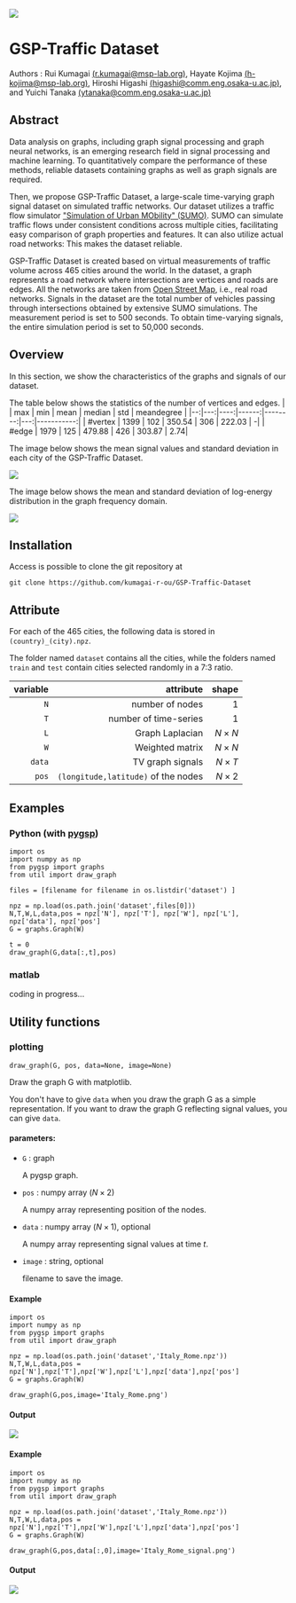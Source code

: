 ![](doc/logo.png)

# GSP-Traffic Dataset

Authors : 
    Rui Kumagai [(r.kumagai@msp-lab.org)](<mailto:r.kumagai@msp-lab.org>), 
    Hayate Kojima [(h-kojima@msp-lab.org)](<mailto:h-kojima@msp-lab.org>), 
    Hiroshi Higashi [(higashi@comm.eng.osaka-u.ac.jp)](<mailto:higashi@comm.eng.osaka-u.ac.jp>), 
    and Yuichi Tanaka [(ytanaka@comm.eng.osaka-u.ac.jp)](<mailto:ytanaka@comm.eng.osaka-u.ac.jp>)

## Abstract

Data analysis on graphs, including graph signal processing and graph neural networks, is an emerging research field in signal processing and machine learning. 
To quantitatively compare the performance of these methods, reliable datasets containing graphs as well as graph signals are required. 

Then, we propose GSP-Traffic Dataset, a large-scale time-varying graph signal dataset on simulated traffic networks. 
Our dataset utilizes a traffic flow simulator ["Simulation of Urban MObility" (SUMO)](https://eclipse.dev/sumo/).
SUMO can simulate traffic flows under consistent conditions across multiple cities, facilitating easy comparison of graph properties and features. 
It can also utilize actual road networks: This makes the dataset reliable.

GSP-Traffic Dataset is created based on virtual measurements of traffic volume across 465 cities around the world. 
In the dataset, a graph represents a road network where intersections are vertices and roads are edges. 
All the networks are taken from [Open Street Map](https://www.openstreetmap.org/#map=6/35.588/134.380), i.e., real road networks. 
Signals in the dataset are the total number of vehicles passing through intersections obtained by extensive SUMO simulations.
The measurement period is set to 500 seconds. 
To obtain time-varying signals, the entire simulation period is set to 50,000 seconds.

## Overview

In this section, we show the characteristics of the graphs and signals of our dataset.

The table below shows the statistics of the number of vertices and edges.
|   | max | min | mean | median | std | meandegree |
|--:|---:|----:|------:|--------:|---:|-----------:|
| #vertex | 1399 | 102 | 350.54 | 306 | 222.03 | -|
| #edge | 1979 | 125 | 479.88 | 426 | 303.87 | 2.74|

The image below shows the mean signal values and standard deviation in each city of the GSP-Traffic Dataset.

![](doc/signal_map.jpeg)

The image below shows the mean and standard deviation of log-energy distribution in the graph frequency domain.

![](doc/log_ene.jpeg)

## Installation

Access is possible to clone the git repository at
```
git clone https://github.com/kumagai-r-ou/GSP-Traffic-Dataset
```


## Attribute
For each of the 465 cities, the following data is stored in  `(country)_(city).npz`.

The folder named `dataset` contains all the cities, while the folders named `train` and `test` contain cities selected randomly in a 7:3 ratio.

| variable | attribute | shape |
| -------: | -------: | ----: |
| ` N ` | number of nodes | $` 1 `$ |
| ` T ` | number of time-series | $` 1 `$ |
| ` L ` | Graph Laplacian | $` N \times N `$ |
| ` W ` | Weighted matrix | $` N \times N `$ |
| ` data ` | TV graph signals | $` N \times T `$ |
| ` pos ` | `(longitude,latitude)` of the nodes | $` N \times 2 `$ | 

## Examples

### Python (with [pygsp](https://pygsp.readthedocs.io/en/stable/))
```
import os
import numpy as np
from pygsp import graphs
from util import draw_graph

files = [filename for filename in os.listdir('dataset') ]

npz = np.load(os.path.join('dataset',files[0]))
N,T,W,L,data,pos = npz['N'], npz['T'], npz['W'], npz['L'], npz['data'], npz['pos']
G = graphs.Graph(W)

t = 0    
draw_graph(G,data[:,t],pos)
```

### matlab

coding in progress...

## Utility functions
### plotting
```
draw_graph(G, pos, data=None, image=None)
```
Draw the graph G with matplotlib.

You don't have to give `data` when you draw the graph G as a simple representation.
If you want to draw the graph G reflecting signal values, you can give `data`.

#### parameters:

* `G` : graph

	A pygsp graph.

* `pos` : numpy array ($`N \times 2`$)

	A numpy array representing position of the nodes.

* `data` : numpy array ($`N \times 1`$), optional

	A numpy array representing signal values at time $`t`$.

* `image` : string, optional

    filename to save the image. 


#### Example
```
import os
import numpy as np
from pygsp import graphs
from util import draw_graph

npz = np.load(os.path.join('dataset','Italy_Rome.npz'))
N,T,W,L,data,pos = npz['N'],npz['T'],npz['W'],npz['L'],npz['data'],npz['pos']
G = graphs.Graph(W)

draw_graph(G,pos,image='Italy_Rome.png')
```
#### Output
![](doc/Italy_Rome.png)

#### Example
```
import os
import numpy as np
from pygsp import graphs
from util import draw_graph

npz = np.load(os.path.join('dataset','Italy_Rome.npz'))
N,T,W,L,data,pos = npz['N'],npz['T'],npz['W'],npz['L'],npz['data'],npz['pos']
G = graphs.Graph(W)

draw_graph(G,pos,data[:,0],image='Italy_Rome_signal.png')
```

#### Output
![](doc/Italy_Rome_signal.png)